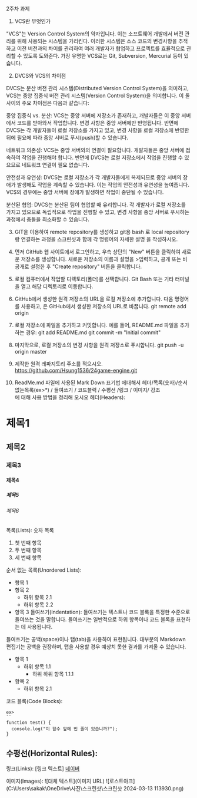 2주차 과제

1. VCS란 무엇인가

"VCS"는 Version Control System의 약자입니다. 이는 소프트웨어 개발에서 버전 관리를 위해 사용되는 시스템을 가리킨다. 이러한 시스템은 소스 코드의 변경사항을 추적하고 이전 버전과의 차이를 관리하여 여러 개발자가 협업하고 프로젝트를 효율적으로 관리할 수 있도록 도와준다. 가장 유명한 VCS로는 Git, Subversion, Mercurial 등이 있습니다.

2. DVCS와 VCS의 차이점

DVCS는 분산 버전 관리 시스템(Distributed Version Control System)을 의미하고, VCS는 중앙 집중식 버전 관리 시스템(Version Control System)을 의미합니다. 이 둘 사이의 주요 차이점은 다음과 같습니다:

중앙 집중식 vs. 분산: VCS는 중앙 서버에 저장소가 존재하고, 개발자들은 이 중앙 서버에서 코드를 받아와서 작업합니다. 변경 사항은 중앙 서버에만 반영됩니다. 반면에 DVCS는 각 개발자들이 로컬 저장소를 가지고 있고, 변경 사항을 로컬 저장소에 반영한 뒤에 필요에 따라 중앙 서버로 푸시(push)할 수 있습니다.

네트워크 의존성: VCS는 중앙 서버와의 연결이 필요합니다. 개발자들은 중앙 서버에 접속하여 작업을 진행해야 합니다. 반면에 DVCS는 로컬 저장소에서 작업을 진행할 수 있으므로 네트워크 연결이 필요 없습니다.

안전성과 유연성: DVCS는 로컬 저장소가 각 개발자들에게 복제되므로 중앙 서버의 장애가 발생해도 작업을 계속할 수 있습니다. 이는 작업의 안전성과 유연성을 높여줍니다. VCS의 경우에는 중앙 서버에 장애가 발생하면 작업이 중단될 수 있습니다.

분산된 협업: DVCS는 분산된 팀이 협업할 때 유리합니다. 각 개발자가 로컬 저장소를 가지고 있으므로 독립적으로 작업을 진행할 수 있고, 변경 사항을 중앙 서버로   푸시하는 과정에서 충돌을 최소화할 수 있습니다.

3. GIT을 이용하여 remote repository를 생성하고 git용 bash 로 local repository랑 연결하는 과정을 스크린샷과 함께 각 명령어의 자세한 설명
을 작성하시오.

01. 먼저 GitHub 웹 사이트에서 로그인하고, 우측 상단의 "New" 버튼을 클릭하여 새로운 저장소를 생성합니다. 새로운 저장소의 이름과 설명을 >입력하고, 공개 또는 비공개로 설정한 후 "Create repository" 버튼을 클릭합니다.

02. 로컬 컴퓨터에서 작업할 디렉토리(폴더)를 선택합니다. Git Bash 또는 기타 터미널을 열고 해당 디렉토리로 이동합니다.


03. GitHub에서 생성한 원격 저장소의 URL을 로컬 저장소에 추가합니다. 다음 명령어를 사용하고, <remote repository URL>은 GitHub에서 생성한 저장소의 URL로 바꿉니다.
git remote add origin <remote repository URL>

04. 로컬 저장소에 파일을 추가하고 커밋합니다. 예를 들어, README.md 파일을 추가하는 경우:
git add README.md
git commit -m "Initial commit"

05. 마지막으로, 로컬 저장소의 변경 사항을 원격 저장소로 푸시합니다.
git push -u origin master


4. 제작한 원격 레파지토리 주소를 적으시오.
https://github.com/Hsung1536/24game-engine.git

5. ReadMe.md 파일에 사용된 Mark Down 표기법 에대해서 헤더/목록(숫자)/순서없는목록(ex>*) / 들여쓰기 / 코드블럭 / 수평선 /링크 / 이미지/ 강조  
에 대해 사용 방법을 정리해 오시오 
헤더(Headers): 
# 제목1
## 제목2
### 제목3
#### 제목4
##### 제목5
###### 제목6
목록(Lists): 숫자 목록
1. 첫 번째 항목
2. 두 번째 항목
3. 세 번째 항목

순서 없는 목록(Unordered Lists):
- 항목 1
- 항목 2
  - 하위 항목 2.1
  - 하위 항목 2.2
- 항목 3
들여쓰기(Indentation):
들여쓰기는 텍스트나 코드 블록을 특정한 수준으로 들여쓰는 것을 말합니다. 들여쓰기는 일반적으로 하위 항목이나 코드 블록을 표현하는 데 사용됩니다.

들여쓰기는 공백(space)이나 탭(tab)을 사용하여 표현됩니다. 대부분의 Markdown 편집기는 공백을 권장하며, 탭을 사용할 경우 예상치 못한 결과를 가져올 수 있습니다.

- 항목 1
  - 하위 항목 1.1
    - 하위 하위 항목 1.1.1
- 항목 2
  - 하위 항목 2.1

코드 블록(Code Blocks):
```코드 블록 앞과 뒤에 삼중 백틱을 배치하여 분리된 코드 블록을 생성할 수 있습니다 . 원시 형식을 더 쉽게 읽을 수 있도록 코드 블록 앞뒤에 빈 줄을 배치하는 것이 좋습니다.
ex> 
``
function test() {
  console.log("이 함수 앞에 빈 줄이 있습니까?");
}
````

수평선(Horizontal Rules):
---

링크(Links):
[링크 텍스트]
[네이버](https://www.naver.com)

이미지(Images):
![대체 텍스트](이미지 URL)
![로스트아크](C:\Users\sakak\OneDrive\사진\스크린샷\스크린샷 2024-03-13 113930.png)

